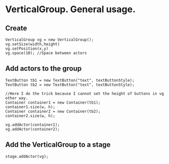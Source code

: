 # VerticalGroup. General usage.

## Create 

```
VerticalGroup vg = new VerticalGroup();
vg.setSize(width,height)
vg.setPosition(x,y)
vg.space(10); //Space between actors
```

## Add actors to the group

```
TextButton tb1 = new TextButton("text", textButtonStyle);
TextButton tb2 = new TextButton("text", textButtonStyle);

//Here I do the trick because I cannot set the height of buttons in vg other way.
Container container1 = new Container(tb1);
container1.size(w, h);
Container container2 = new Container(tb2);
container2.size(w, h);

vg.addActor(container1);
vg.addActor(container2);
```

## Add the VerticalGroup to a stage
`stage.addActor(vg);`
